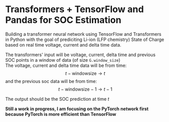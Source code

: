 # Transformers + TensorFlow and Pandas for SOC Estimation

Building a transformer neural network using TensorFlow and Transformers in Python with the goal of prediciting Li-ion (LFP chemistry) State of Charge based on real time voltage, current and delta time data.

The transformers' input will be voltage, current, delta time and previous SOC points in a window of data (of size ```G.window_size```) <br>
The voltage, current and delta time data will be from time: $$t - \text{windowsize} \rightarrow t$$ and the previous soc data will be from time: $$t - \text{windowsize} - 1 \rightarrow t - 1$$

The output should be the SOC prediction at time $t$

**Still a work in progress, I am focusing on the PyTorch network first because PyTorch is more efficient than TensorFlow**
